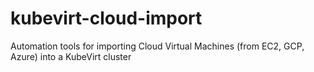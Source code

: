 # kubevirt-cloud-import
Automation tools for importing Cloud Virtual Machines (from EC2, GCP, Azure) into a KubeVirt cluster
